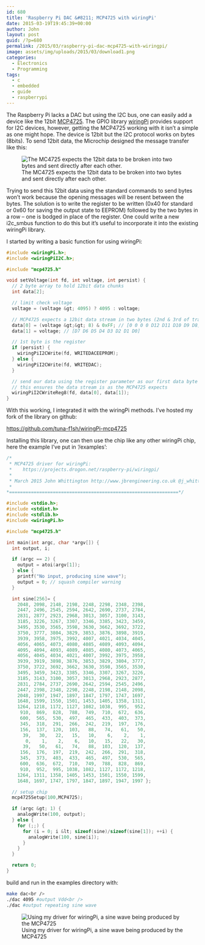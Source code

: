 ```yaml
---
id: 680
title: 'Raspberry Pi DAC &#8211; MCP4725 with wiringPi'
date: 2015-03-19T19:45:39+00:00
author: John
layout: post
guid: /?p=680
permalink: /2015/03/raspberry-pi-dac-mcp4725-with-wiringpi/
image: assets/img/uploads/2015/03/download1.png
categories:
  - Electronics
  - Programming
tags:
  - c
  - embedded
  - guide
  - raspberrypi
---
```


The Raspberry Pi lacks a DAC but using the I2C bus, one can easily add a device like the 12bit [MCP4725](http://www.microchip.com/wwwproducts/Devices.aspx?dDocName=en532229). The GPIO library [wiringPi](https://projects.drogon.net/raspberry-pi/wiringpi/i2c-library) provides support for I2C devices, however, getting the MCP4725 working with it isn&#8217;t a simple as one might hope. The device is 12bit but the I2C protocol works on bytes (8bits). To send 12bit data, the Microchip designed the message transfer like this:

<figure id="attachment_682" aria-describedby="caption-attachment-682" style="class=wp-caption aligncenter">
<img loading="lazy" src="/assets/img/uploads/2015/03/22039d.pdf.jpg" alt="The MC4725 expects the 12bit data to be broken into two bytes and sent directly after each other." class="size-full wp-image-682" /><figcaption id="caption-attachment-682" class="wp-caption-text">The MC4725 expects the 12bit data to be broken into two bytes and sent directly after each other.</figcaption></figure> 

Trying to send this 12bit data using the standard commands to send bytes won&#8217;t work because the opening messages will be resent between the bytes. The solution is to write the register to be written (0x40 for standard or 0x60 for saving the output state to EEPROM) followed by the two bytes in a row &#8211; one is bodged in place of the register. One could write a new i2c_smbus function to do this but it&#8217;s useful to incorporate it into the existing wiringPi library.

I started by writing a basic function for using wiringPi:

```c
#include <wiringPi.h>;
#include <wiringPiI2C.h>;

#include "mcp4725.h"

void setVoltage(int fd, int voltage, int persist) {
  // 2 byte array to hold 12bit data chunks
  int data[2];

  // limit check voltage
  voltage = (voltage &gt; 4095) ? 4095 : voltage;

  // MCP4725 expects a 12bit data stream in two bytes (2nd & 3rd of transmission)
  data[0] = (voltage &gt;&gt; 8) & 0xFF; // [0 0 0 0 D12 D11 D10 D9 D8] (first bits are modes for our use 0 is fine)
  data[1] = voltage; // [D7 D6 D5 D4 D3 D2 D1 D0]

  // 1st byte is the register
  if (persist) {
    wiringPiI2CWrite(fd, WRITEDACEEPROM);
  } else {
    wiringPiI2CWrite(fd, WRITEDAC);
  }

  // send our data using the register parameter as our first data byte
  // this ensures the data stream is as the MCP4725 expects
  wiringPiI2CWriteReg8(fd, data[0], data[1]);
}
```

With this working, I integrated it with the wiringPi methods. I&#8217;ve hosted my fork of the library on github:

<https://github.com/tuna-f1sh/wiringPi-mcp4725>

Installing this library, one can then use the chip like any other wiringPi chip, here the example I&#8217;ve put in &#8216;/examples&#8217;:

```c
/*
 * MCP4725 driver for wiringPi:
 *    https://projects.drogon.net/raspberry-pi/wiringpi/
 *
 * March 2015 John Whittington http://www.jbrengineering.co.uk @j_whittington
 *
*==============================================================*/

#include <stdio.h>;
#include <stdint.h>
#include <stdlib.h>
#include <wiringPi.h>

#include "mcp4725.h"

int main(int argc, char *argv[]) {
  int output, i;

  if (argc == 2) {
    output = atoi(argv[1]);
  } else {
    printf("No input, producing sine wave");
    output = 0; // squash compiler warning
  }

  int sine[256]= {
    2048, 2098, 2148, 2198, 2248, 2298, 2348, 2398,
    2447, 2496, 2545, 2594, 2642, 2690, 2737, 2784,
    2831, 2877, 2923, 2968, 3013, 3057, 3100, 3143,
    3185, 3226, 3267, 3307, 3346, 3385, 3423, 3459,
    3495, 3530, 3565, 3598, 3630, 3662, 3692, 3722,
    3750, 3777, 3804, 3829, 3853, 3876, 3898, 3919,
    3939, 3958, 3975, 3992, 4007, 4021, 4034, 4045,
    4056, 4065, 4073, 4080, 4085, 4089, 4093, 4094,
    4095, 4094, 4093, 4089, 4085, 4080, 4073, 4065,
    4056, 4045, 4034, 4021, 4007, 3992, 3975, 3958,
    3939, 3919, 3898, 3876, 3853, 3829, 3804, 3777,
    3750, 3722, 3692, 3662, 3630, 3598, 3565, 3530,
    3495, 3459, 3423, 3385, 3346, 3307, 3267, 3226,
    3185, 3143, 3100, 3057, 3013, 2968, 2923, 2877,
    2831, 2784, 2737, 2690, 2642, 2594, 2545, 2496,
    2447, 2398, 2348, 2298, 2248, 2198, 2148, 2098,
    2048, 1997, 1947, 1897, 1847, 1797, 1747, 1697,
    1648, 1599, 1550, 1501, 1453, 1405, 1358, 1311,
    1264, 1218, 1172, 1127, 1082, 1038,  995,  952,
     910,  869,  828,  788,  749,  710,  672,  636,
     600,  565,  530,  497,  465,  433,  403,  373,
     345,  318,  291,  266,  242,  219,  197,  176,
     156,  137,  120,  103,   88,   74,   61,   50,
      39,   30,   22,   15,   10,    6,    2,    1,
       0,    1,    2,    6,   10,   15,   22,   30,
      39,   50,   61,   74,   88,  103,  120,  137,
     156,  176,  197,  219,  242,  266,  291,  318,
     345,  373,  403,  433,  465,  497,  530,  565,
     600,  636,  672,  710,  749,  788,  828,  869,
     910,  952,  995, 1038, 1082, 1127, 1172, 1218,
    1264, 1311, 1358, 1405, 1453, 1501, 1550, 1599,
    1648, 1697, 1747, 1797, 1847, 1897, 1947, 1997 };

  // setup chip
  mcp4725Setup(100,MCP4725);

  if (argc &gt; 1) {
    analogWrite(100, output);
  } else {
    for (;;) {
      for (i = 0; i &lt; sizeof(sine)/sizeof(sine[1]); ++i) {
        analogWrite(100, sine[i]);
      }
    }
  }

  return 0;
}
```

build and run in the examples directory with:

```bash
make dac<br />
./dac 4095 #output Vdd<br />
./dac #output repeating sine wave
```

<figure id="attachment_691" aria-describedby="caption-attachment-691" style="class=wp-caption aligncenter">
<img loading="lazy" src="/assets/img/uploads/2015/03/download.png" alt="Using my driver for wiringPi, a sine wave being produced by the MCP4725" class="size-large wp-image-691" /><figcaption id="caption-attachment-691" class="wp-caption-text">Using my driver for wiringPi, a sine wave being produced by the MCP4725</figcaption></figure>
